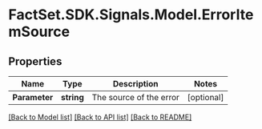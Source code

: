 # FactSet.SDK.Signals.Model.ErrorItemSource

## Properties

Name | Type | Description | Notes
------------ | ------------- | ------------- | -------------
**Parameter** | **string** | The source of the error | [optional] 

[[Back to Model list]](../README.md#documentation-for-models) [[Back to API list]](../README.md#documentation-for-api-endpoints) [[Back to README]](../README.md)

